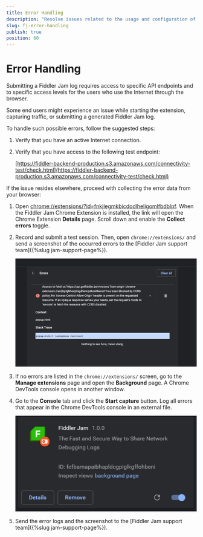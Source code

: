 ```yaml
---
title: Error Handling
description: "Resolve issues related to the usage and configuration of the Fiddler Jam Chrome Extension."
slug: fj-error-handling
publish: true
position: 60
---
```


# Error Handling

Submitting a Fiddler Jam log requires access to specific API endpoints and to specific access levels for the users who use the Internet through the browser.

Some end users might experience an issue while starting the extension, capturing traffic, or submitting a generated Fiddler Jam log.

To handle such possible errors, follow the suggested steps:

1. Verify that you have an active Internet connection.

1. Verify that you have access to the following test endpoint:

    [https://fiddler-backend-production.s3.amazonaws.com/connectivity-test/check.html](https://fiddler-backend-production.s3.amazonaws.com/connectivity-test/check.html)

If the issue resides elsewhere, proceed with collecting the error data from your browser:

1. Open [chrome://extensions/?id=fnkjlegmkbicdodlheligomlfbdblpf](chrome://extensions/?id=fnkjlegmkbicdodlheligomlfbdblpf). When the Fiddler Jam Chrome Extension is installed, the link will open the Chrome Extension **Details** page. Scroll down and enable the **Collect errors** toggle.

1. Record and submit a test session. Then, open `chrome://extensions/` and send a screenshot of the occurred errors to the [Fiddler Jam support team]({%slug jam-support-page%}).

   ![Fiddler Jam error details](../images/ext/support/fj-extension-error-logs-details.png)

1. If no errors are listed in the `chrome://extensions/` screen, go to the **Manage extensions** page and open the **Background** page. A Chrome DevTools console opens in another window.

1. Go to the **Console** tab and click the **Start capture** button. Log all errors that appear in the Chrome DevTools console in an external file.

   ![Fiddler Jam backgroundpage](../images/ext/ext-images/extension-background-page.png)

1. Send the error logs and the screenshot to the [Fiddler Jam support team]({%slug jam-support-page%}).
